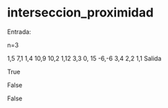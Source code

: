 # interseccion_proximidad

Entrada:

n=3

1,5 7,1 1,4 10,9
10,2 1,12 3,3 0, 15
-6,-6 3,4 2,2 1,1
Salida

True

False

False
